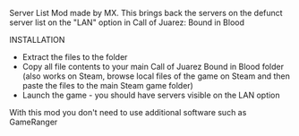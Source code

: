 Server List Mod made by MX. This brings back the servers on the defunct server list on the "LAN" option in Call of Juarez: Bound in Blood

INSTALLATION

- Extract the files to the folder
- Copy all file contents to your main Call of Juarez Bound in Blood folder (also works on Steam, browse local files of the game on Steam and then paste the files to the main Steam game folder)
- Launch the game - you should have servers visible on the LAN option

With this mod you don't need to use additional software such as GameRanger

